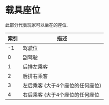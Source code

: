 # 载具座位

此部分代表玩家可以坐在的座位.

| 索引 | 描述                             |
| ---- | -------------------------------- |
| -1   | 驾驶位                           |
| 0    | 副驾驶                           |
| 1    | 后排左乘客                       |
| 2    | 后排右乘客                       |
| 3    | 左后乘客 (大于4个座位的任何座位) |
| 4    | 右后乘客 (大于4个座位的任何座位  |
